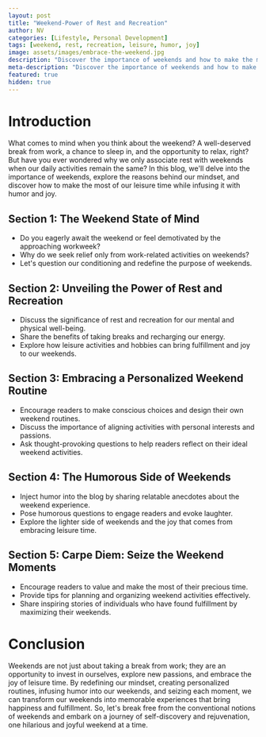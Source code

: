 ```yaml
---
layout: post
title: "Weekend-Power of Rest and Recreation"
author: NV
categories: [Lifestyle, Personal Development]
tags: [weekend, rest, recreation, leisure, humor, joy]
image: assets/images/embrace-the-weekend.jpg
description: "Discover the importance of weekends and how to make the most of your leisure time. Explore the power of rest and recreation, infuse your weekends with humor and joy, and embrace personalized routines that bring fulfillment and happiness."
meta-description: "Discover the importance of weekends and how to make the most of your leisure time. Explore the power of rest and recreation, infuse your weekends with humor and joy, and embrace personalized routines that bring fulfillment and happiness."
featured: true
hidden: true
---
```


# Introduction

What comes to mind when you think about the weekend? A well-deserved break from work, a chance to sleep in, and the opportunity to relax, right? But have you ever wondered why we only associate rest with weekends when our daily activities remain the same? In this blog, we'll delve into the importance of weekends, explore the reasons behind our mindset, and discover how to make the most of our leisure time while infusing it with humor and joy.

## Section 1: The Weekend State of Mind

- Do you eagerly await the weekend or feel demotivated by the approaching workweek?
- Why do we seek relief only from work-related activities on weekends?
- Let's question our conditioning and redefine the purpose of weekends.

## Section 2: Unveiling the Power of Rest and Recreation

- Discuss the significance of rest and recreation for our mental and physical well-being.
- Share the benefits of taking breaks and recharging our energy.
- Explore how leisure activities and hobbies can bring fulfillment and joy to our weekends.

## Section 3: Embracing a Personalized Weekend Routine

- Encourage readers to make conscious choices and design their own weekend routines.
- Discuss the importance of aligning activities with personal interests and passions.
- Ask thought-provoking questions to help readers reflect on their ideal weekend activities.

## Section 4: The Humorous Side of Weekends

- Inject humor into the blog by sharing relatable anecdotes about the weekend experience.
- Pose humorous questions to engage readers and evoke laughter.
- Explore the lighter side of weekends and the joy that comes from embracing leisure time.

## Section 5: Carpe Diem: Seize the Weekend Moments

- Encourage readers to value and make the most of their precious time.
- Provide tips for planning and organizing weekend activities effectively.
- Share inspiring stories of individuals who have found fulfillment by maximizing their weekends.

# Conclusion

Weekends are not just about taking a break from work; they are an opportunity to invest in ourselves, explore new passions, and embrace the joy of leisure time. By redefining our mindset, creating personalized routines, infusing humor into our weekends, and seizing each moment, we can transform our weekends into memorable experiences that bring happiness and fulfillment. So, let's break free from the conventional notions of weekends and embark on a journey of self-discovery and rejuvenation, one hilarious and joyful weekend at a time.
